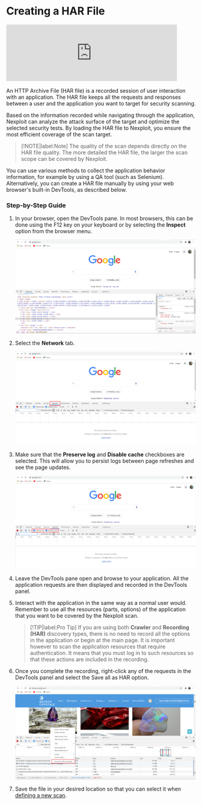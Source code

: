 # Creating a HAR File
<div> <iframe width="90%" src="https://www.youtube.com/embed/HMpBQ7JkxHI" title="YouTube video player" frameborder="0" allow="accelerometer; autoplay; clipboard-write; encrypted-media; gyroscope; picture-in-picture" allowfullscreen></iframe></div>

An HTTP Archive File (HAR file) is a recorded session of user interaction with an application. The HAR file keeps all the requests and responses between a user and the application you want to target for security scanning. 

Based on the information recorded while navigating through the application, Nexploit can analyze the attack surface of the target and optimize the selected security tests. By loading the HAR file to Nexploit, you ensure the most efficient coverage of the scan target.  

>[!NOTE|label:Note]
The quality of the scan depends directly on the HAR file quality. The more detailed the HAR file, the larger the scan scope can be covered by Nexploit. 

You can use various methods to collect the application behavior information, for example by using a QA tool (such as Selenium). Alternatively, you can create a HAR file manually by using your web browser's built-in DevTools, as described below.

### Step-by-Step Guide <!-- {docsify-ignore} -->
1. In your browser, open the DevTools pane. In most browsers, this can be done using the F12 key on your keyboard or by selecting the **Inspect** option from the browser menu. 

    ![DevTools](../media/open-devtools.png ':size=45%')

2. Select the **Network** tab.

    ![Network-Tab](../media/network-tab.png ':size=45%')

3. Make sure that the **Preserve log** and **Disable cache** checkboxes are selected. This will allow you to persist logs between page refreshes and see the page updates. 

    ![Checkboxes](../media/preserve-log.png ':size=45%')

4. Leave the DevTools pane open and browse to your application. All the application requests are then displayed and recorded in the DevTools panel.

5. Interact with the application in the same way as a normal user would. Remember to use all the resources (parts, options) of the application that you want to be covered by the Nexploit scan.
    > [!TIP|label:Pro Tip]
    If you are using both **Crawler** and **Recording (HAR)** discovery types, there is no need to record all the options in the application or begin at the main page. It is important however to scan the application resources that require authentication. It means that you must log in to such resources so that these actions are included in the recording.

6. Once you complete the recording, right-click any of the requests in the DevTools panel and select the Save all as HAR option.

    ![Save-as-HAR](../media/save-har.png ':size=45%')

7. Save the file in your desired location so that you can select it when [defining a new scan](/guide/np-web-ui/scanning/creating-new-scan.md). 

